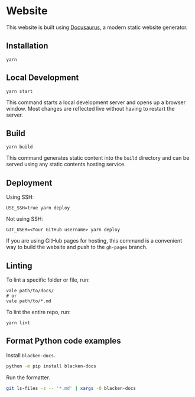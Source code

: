 # Website

This website is built using [Docusaurus](https://docusaurus.io/), a modern static website generator.

## Installation

``` shell
yarn
```

## Local Development

``` shell
yarn start
```

This command starts a local development server and opens up a browser window. Most changes are reflected live without having to restart the server.

## Build

``` shell
yarn build
```

This command generates static content into the `build` directory and can be served using any static contents hosting service.

## Deployment

Using SSH:

``` shell
USE_SSH=true yarn deploy
```

Not using SSH:

``` shell
GIT_USER=<Your GitHub username> yarn deploy
```

If you are using GitHub pages for hosting, this command is a convenient way to build the website and push to the `gh-pages` branch.

## Linting

To lint a specific folder or file, run:

``` command
vale path/to/docs/
# or
vale path/to/*.md
```

To lint the entire repo, run:

``` command
yarn lint
```

## Format Python code examples

Install `blacken-docs`.

``` bash
python -m pip install blacken-docs
```

Run the formatter.

``` bash
git ls-files -z -- '*.md' | xargs -0 blacken-docs
```
